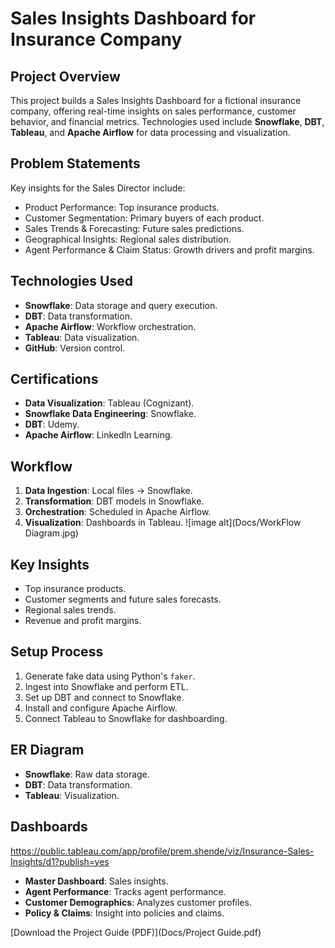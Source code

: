 # Sales Insights Dashboard for Insurance Company

## Project Overview
This project builds a Sales Insights Dashboard for a fictional insurance company, offering real-time insights on sales performance, customer behavior, and financial metrics. Technologies used include **Snowflake**, **DBT**, **Tableau**, and **Apache Airflow** for data processing and visualization.

## Problem Statements
Key insights for the Sales Director include:
- Product Performance: Top insurance products.
- Customer Segmentation: Primary buyers of each product.
- Sales Trends & Forecasting: Future sales predictions.
- Geographical Insights: Regional sales distribution.
- Agent Performance & Claim Status: Growth drivers and profit margins.

## Technologies Used
- **Snowflake**: Data storage and query execution.
- **DBT**: Data transformation.
- **Apache Airflow**: Workflow orchestration.
- **Tableau**: Data visualization.
- **GitHub**: Version control.

## Certifications
- **Data Visualization**: Tableau (Cognizant).
- **Snowflake Data Engineering**: Snowflake.
- **DBT**: Udemy.
- **Apache Airflow**: LinkedIn Learning.

## Workflow
1. **Data Ingestion**: Local files → Snowflake.
2. **Transformation**: DBT models in Snowflake.
3. **Orchestration**: Scheduled in Apache Airflow.
4. **Visualization**: Dashboards in Tableau.
![image alt](Docs/WorkFlow Diagram.jpg)
## Key Insights
- Top insurance products.
- Customer segments and future sales forecasts.
- Regional sales trends.
- Revenue and profit margins.

## Setup Process
1. Generate fake data using Python's `faker`.
2. Ingest into Snowflake and perform ETL.
3. Set up DBT and connect to Snowflake.
4. Install and configure Apache Airflow.
5. Connect Tableau to Snowflake for dashboarding.

## ER Diagram
- **Snowflake**: Raw data storage.
- **DBT**: Data transformation.
- **Tableau**: Visualization.

## Dashboards
https://public.tableau.com/app/profile/prem.shende/viz/Insurance-Sales-Insights/d1?publish=yes
- **Master Dashboard**: Sales insights.
- **Agent Performance**: Tracks agent performance.
- **Customer Demographics**: Analyzes customer profiles.
- **Policy & Claims**: Insight into policies and claims.

[Download the Project Guide (PDF)](Docs/Project Guide.pdf)
